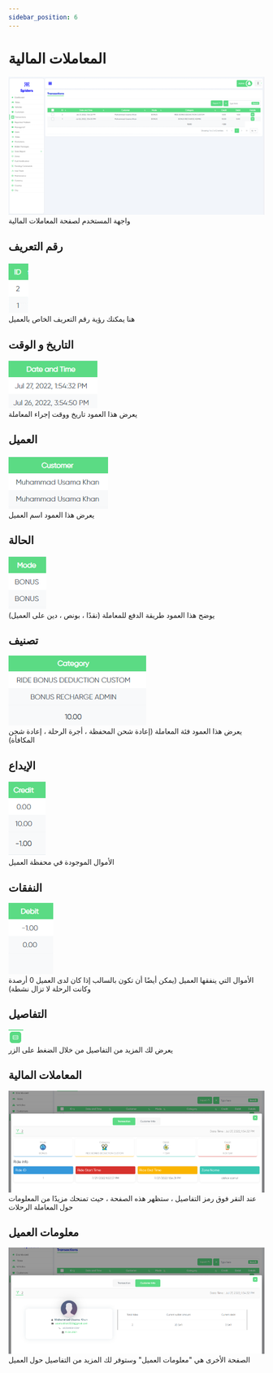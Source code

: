 ```yaml
---
sidebar_position: 6
---
```

# المعاملات المالية

<img src='/img/Transactions/transactions1.png'/>
<br/>
واجهة المستخدم لصفحة المعاملات المالية

## رقم التعريف
<img src='/img/Transactions/transactions3.png'/>
<br/>
هنا يمكنك رؤية رقم التعريف الخاص بالعميل

## التاريخ و الوقت
<img src='/img/Transactions/transactions4.png'/>
<br/>
يعرض هذا العمود تاريخ ووقت إجراء المعاملة


## العميل
<img src='/img/Transactions/transactions5.png'/>
<br/>
يعرض هذا العمود اسم العميل


## الحالة
<img src='/img/Transactions/transactions7.png'/>
<br/>
يوضح هذا العمود طريقة الدفع للمعاملة (نقدًا ، بونص ، دين على العميل)

## تصنيف
<img src='/img/Transactions/ransactions8.png'/>
<br/>
يعرض هذا العمود فئة المعاملة (إعادة شحن المحفظة ، أجرة الرحلة ، إعادة شحن المكافأة)

## الإيداع
<img src='/img/Transactions/transactions9.png'/>
<br/>
الأموال الموجودة في محفظة العميل

## النفقات
<img src='/img/Transactions/transactions10.png'/>
<br/>
الأموال التي ينفقها العميل (يمكن أيضًا أن تكون بالسالب إذا كان لدى العميل 0 أرصدة وكانت الرحلة لا تزال نشطة)

## التفاصيل
<img src='/img/Transactions/transactions6.png'/>
<br/>
يعرض لك المزيد من التفاصيل من خلال الضغط على الزر

## المعاملات المالية
<img src='/img/Transactions/transactions11.png'/>
<br/>
عند النقر فوق رمز التفاصيل ، ستظهر هذه الصفحة ، حيث تمنحك مزيدًا من المعلومات حول المعاملة الرحلات

## معلومات العميل
<img src='/img/Transactions/transactions12.png'/>
الصفحة الأخرى هي "معلومات العميل" وستوفر لك المزيد من التفاصيل حول العميل